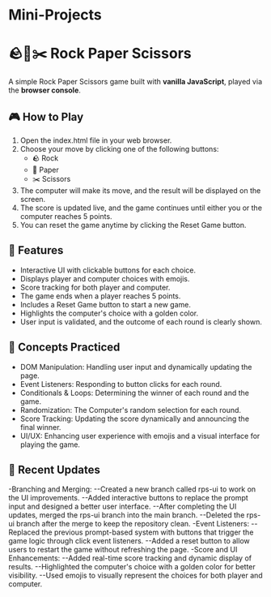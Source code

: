 # Mini-Projects
# 🪨📄✂️ Rock Paper Scissors

A simple Rock Paper Scissors game built with **vanilla JavaScript**, played via the **browser console**.


## 🎮 How to Play
1. Open the index.html file in your web browser.
2. Choose your move by clicking one of the following buttons:
   - 🪨 Rock
   - 📄 Paper
   - ✂️ Scissors
3. The computer will make its move, and the result will be displayed on the screen.
4. The score is updated live, and the game continues until either you or the computer reaches 5 points.
5. You can reset the game anytime by clicking the Reset Game button.

## 🧠 Features

- Interactive UI with clickable buttons for each choice.
- Displays player and computer choices with emojis.
- Score tracking for both player and computer.
- The game ends when a player reaches 5 points.
- Includes a Reset Game button to start a new game.
- Highlights the computer's choice with a golden color.
- User input is validated, and the outcome of each round is clearly shown.

## 🚀 Concepts Practiced

- DOM Manipulation: Handling user input and dynamically updating the page.
- Event Listeners: Responding to button clicks for each round.
- Conditionals & Loops: Determining the winner of each round and the game.
- Randomization: The Computer's random selection for each round.
- Score Tracking: Updating the score dynamically and announcing the final winner.
- UI/UX: Enhancing user experience with emojis and a visual interface for playing the game.

## 🔨 Recent Updates
-Branching and Merging:
--Created a new branch called rps-ui to work on the UI improvements.
--Added interactive buttons to replace the prompt input and designed a better user interface.
--After completing the UI updates, merged the rps-ui branch into the main branch.
--Deleted the rps-ui branch after the merge to keep the repository clean.
-Event Listeners:
--Replaced the previous prompt-based system with buttons that trigger the game logic through click event listeners.
--Added a reset button to allow users to restart the game without refreshing the page.
-Score and UI Enhancements:
--Added real-time score tracking and dynamic display of results.
--Highlighted the computer's choice with a golden color for better visibility.
--Used emojis to visually represent the choices for both player and computer.

  
